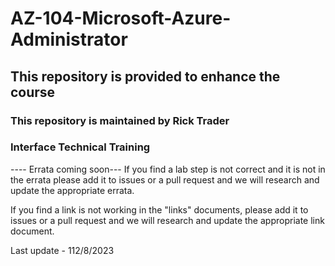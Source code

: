 # AZ-104-Microsoft-Azure-Administrator

## This repository is provided to enhance the course

### This repository is maintained by Rick Trader <br>
### Interface Technical Training<br>

---- Errata coming soon--- If you find a lab step is not correct and it is not in the errata please add it to issues or a pull request and we will research and update the appropriate errata.<br>

If you find a link is not working in the "links" documents, please add it to issues or a pull request and we will research and update the appropriate link document.<br>

Last update - 112/8/2023
